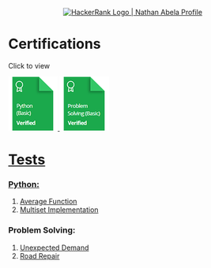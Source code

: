 <p align="center">
    <a href="https://www.hackerrank.com/doyinsolamiolao1?hr_r=1">
        <img alt="HackerRank Logo | Nathan Abela Profile" src="https://hrcdn.net/fcore/assets/brand/typemark_60x200-7435b42d20.svg" >
    </a>
</p>

# Certifications
Click to view

<a href="https://www.hackerrank.com/certificates/c1e1ec181200">
    <img src="images/python_basic_skill.png" alt="Python (Basic) Certificate"/>

<a href="https://www.hackerrank.com/certificates/f1f5cc21afdb">
    <img src="images/problem_solving_basic_skill.png" alt="Problem Solving (Basic) Certificate"/>

# Tests
### Python:
1. [Average Function](https://github.com/doyinsolamiolaoye/HackerRank-certification/tree/main/Python%20(basic)/1.%20Average%20function)
2. [Multiset Implementation](https://github.com/doyinsolamiolaoye/HackerRank-certification/tree/main/Python%20(basic)/2.%20Multiset%20Implementation)

### Problem Solving:
1. [Unexpected Demand](https://github.com/doyinsolamiolaoye/HackerRank-certification/tree/main/Problem%20solving/1.%20Unexpected%20Demand)
2. [Road Repair](https://github.com/doyinsolamiolaoye/HackerRank-certification/tree/main/Problem%20solving/2.%20Road%20Repair)